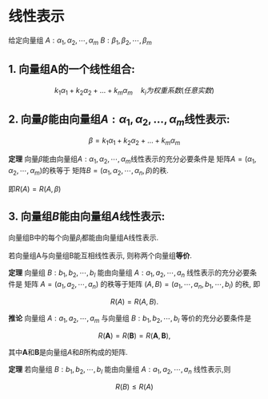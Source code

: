 # 线性表示

给定向量组
$A:\alpha_1, \alpha_2, \cdots, \alpha_m$
$B:\beta_1, \beta_2, \cdots, \beta_m$

## 1. 向量组A的一个线性组合:

$$k_1\alpha_1+k_2\alpha_2+\dots+k_m\alpha_m \quad k_i为权重系数(任意实数)$$

## 2. 向量$\beta$能由向量组$A:\alpha_1, \alpha_2, \dots, \alpha_m$线性表示:

$$
\beta=k_1\alpha_1+k_2\alpha_2+\dots+k_m\alpha_m
$$

**定理**
向量$\beta$能由向量组$A:\alpha_1,\alpha_2,\cdots,\alpha_m$线性表示的充分必要条件是
矩阵$A=(\alpha_1,\alpha_2,\cdots,\alpha_m)$的秩等于
矩阵$B=(\alpha_1,\alpha_2,\cdots,\alpha_n,\beta)$的秩.

即$R(A)=R(A,\beta)$

## 3. 向量组$B$能由向量组$A$线性表示:

向量组B中的每个向量$\beta_i$都能由向量组A线性表示.

若向量组A与向量组B能互相线性表示, 则称两个向量组**等价**.

<b>定理</b>
向量组 $B:b_1,b_2,\cdots,b_l$ 能由向量组 $A:a_1,a_2,\cdots,a_n$ 线性表示的充分必要条件是
矩阵 $A=(a_1,a_2,\cdots,a_n)$ 的秩等于矩阵 $(A,B)=(a_1,\cdots,a_n,b_1,\cdots,b_l)$ 的秩, 即

$$
R(A)=R(A,B).
$$

<b>推论</b>
向量组 $A:a_1,a_2,\cdots,a_m$ 与向量组 $B:b_1,b_2,\cdots,b_l$ 等价的充分必要条件是

$$
R(\pmb{A})=R(\pmb{B})=R(\pmb{A},\pmb{B}),
$$

其中$\pmb{A}$和$\pmb{B}$是向量组$A$和$B$所构成的矩阵.

<b>定理</b>
若向量组 $B:b_1,b_2,\cdots,b_l$ 能由向量组 $A:a_1,a_2,\cdots,a_n$ 线性表示,则

$$
R(B) \leqslant R(A)
$$
